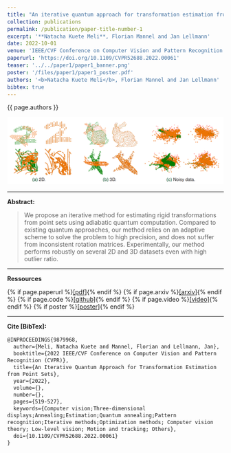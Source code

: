 ```yaml
---
title: "An iterative quantum approach for transformation estimation from point sets"
collection: publications
permalink: /publication/paper-title-number-1
excerpt: '**Natacha Kuete Meli**, Florian Mannel and Jan Lellmann'
date: 2022-10-01
venue: 'IEEE/CVF Conference on Computer Vision and Pattern Recognition (CVPR)'
paperurl: 'https://doi.org/10.1109/CVPR52688.2022.00061'
teaser: '../../paper1/paper1_banner.png'
poster: '/files/paper1/paper1_poster.pdf'
authors: '<b>Natacha Kuete Meli</b>, Florian Mannel and Jan Lellmann'
bibtex: true
---
```


{{ page.authors }}

<img src="/files/paper1/paper1_banner.png" width='900'/>

---
**Abstract:**

>We propose an iterative method for estimating rigid transformations from point sets using adiabatic quantum computation. Compared to existing quantum approaches, our method relies on an adaptive scheme to solve the problem to high precision, and does not suffer from inconsistent rotation matrices. Experimentally, our method performs robustly on several 2D and 3D datasets even with high outlier ratio.

---
**Ressources**

{% if page.paperurl %}<a href=" {{ page.paperurl }} ">[pdf]</a>{% endif %} 
{% if page.arxiv %}<a href=" {{ page.arxiv }} ">[arxiv]</a>{% endif %} 
{% if page.code %}<a href=" {{ page.code }} ">[github]</a>{% endif %} 
{% if page.video %}<a href=" {{ page.video }} ">[video]</a>{% endif %} 
{% if poster %}<a href=" {{ page.poster }} ">[poster]</a>{% endif %}

---
**Cite [BibTex]:**

    @INPROCEEDINGS{9879968,
      author={Meli, Natacha Kuete and Mannel, Florian and Lellmann, Jan},
      booktitle={2022 IEEE/CVF Conference on Computer Vision and Pattern Recognition (CVPR)}, 
      title={An Iterative Quantum Approach for Transformation Estimation from Point Sets}, 
      year={2022},
      volume={},
      number={},
      pages={519-527},
      keywords={Computer vision;Three-dimensional displays;Annealing;Estimation;Quantum annealing;Pattern recognition;Iterative methods;Optimization methods; Computer vision theory; Low-level vision; Motion and tracking; Others},
      doi={10.1109/CVPR52688.2022.00061}
    }
